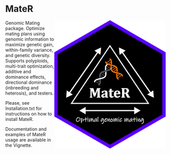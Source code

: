 # MateR
<img src="images/Hex_MtR.png" alt="MateR hex sticker"
     style="width:350px;height:auto;" align="right" />
Genomic Mating package. Optimize mating plans using genomic information to maximize genetic gain, within-family variance, and genetic diversity. Supports polyploids, multi-trait optimization, additive and dominance effects, directional dominance (inbreeding and heterosis), and testers.

Please, see Installation.txt for instructions on how to install MateR.

Documentation and examples of MateR usage are available in the Vignette.
